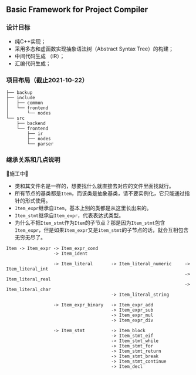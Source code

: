 ## Basic Framework for Project Compiler

### 设计目标
* 纯C++实现；
* 采用多态和虚函数实现抽象语法树（Abstract Syntax Tree）的构建；
* 中间代码生成 （IR）；
* 汇编代码生成；


### 项目布局（截止2021-10-22）
```
├── backup
├── include
│   ├── common
│   └── frontend
│       └── nodes
└── src
    ├── backend
    └── frontend
        ├── ir
        ├── nodes
        └── parser
```

### 继承关系和几点说明
🚧施工中🚧
* 类和其文件名是一样的，想要找什么就直接去对应的文件里面找就行。
* 所有节点的基类都是`Item`，而该类是抽象基类，请不要实例化，它只能通过指针的形式使用。
* `Item_expr`继承自`Item`，基本上别的类都是从这里长出来的。
* `Item_stmt`继承自`Item_expr`，代表表达式类型。
* 为什么不把`Item_stmt`作为`Item`的子节点？那是因为`Item_stmt`包含`Item_expr`，但是如果`Item_expr`又是`item_stmt`的子节点的话，就会互相包含无穷无尽了。

```
Item -> Item_expr -> Item_expr_cond
                  -> Item_ident

                  -> Item_literal       -> Item_literal_numeric     -> Item_literal_int
                                                                    -> Item_literal_real
                                                                    -> Item_literal_char
                                        -> Item_literal_string

                  -> Item_expr_binary   -> Item_expr_add
                                        -> Item_expr_sub
                                        -> Item_expr_mul
                                        -> Item_expr_div
                                                
                  -> Item_stmt          -> Item_block
                                        -> Item_stmt_eif
                                        -> Item_stmt_while
                                        -> Item_stmt_for
                                        -> Item_stmt_return
                                        -> Item_stmt_break
                                        -> Item_stmt_continue
                                        -> Item_decl           
```